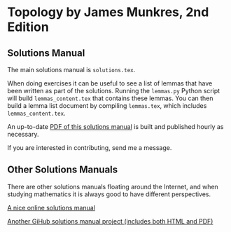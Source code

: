 Topology by James Munkres, 2nd Edition
======================================

Solutions Manual
----------------

The main solutions manual is `solutions.tex`.

When doing exercises it can be useful to see a list of lemmas that have been written as part of the solutions.
Running the `lemmas.py` Python script will build `lemmas_content.tex` that contains these lemmas.
You can then build a lemma list document by compiling `lemmas.tex`, which includes `lemmas_content.tex`.

An up-to-date [PDF of this solutions manual](http://kyp4.dyndns-home.com/Topology.pdf) is built and published hourly as necessary.

If you are interested in contributing, send me a message.

Other Solutions Manuals
-----------------------

There are other solutions manuals floating around the Internet, and when studying mathematics it is always good to have different perspectives.

[A nice online solutions manual](https://dbfin.com/topology/munkres/)

[Another GiHub solutions manual project (includes both HTML and PDF)](https://github.com/9beach/munkres-topology-solutions)
